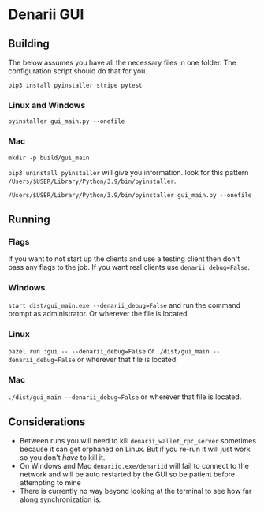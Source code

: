 # Denarii GUI

## Building 

The below assumes you have all the necessary files in one folder. The configuration script should do that for you. 

`pip3 install pyinstaller stripe pytest`

### Linux and Windows

`pyinstaller gui_main.py --onefile`

### Mac

`mkdir -p build/gui_main`

`pip3 uninstall pyinstaller` will give you information. look for this pattern `/Users/$USER/Library/Python/3.9/bin/pyinstaller`.

`/Users/$USER/Library/Python/3.9/bin/pyinstaller gui_main.py --onefile`


## Running 

### Flags

If you want to not start up the clients and use a testing client then don't pass any flags to the job. If you want real clients use `denarii_debug=False`.

### Windows 

`start dist/gui_main.exe --denarii_debug=False` and run the command prompt as administrator. Or wherever the file is located.

### Linux

`bazel run :gui -- --denarii_debug=False` or `./dist/gui_main --denarii_debug=False` or wherever that file is located.

### Mac

`./dist/gui_main --denarii_debug=False` or wherever that file is located.

## Considerations
* Between runs you will need to kill `denarii_wallet_rpc_server` sometimes because it can get orphaned on Linux. But if you re-run it will just work so you don't *have* to kill it.
* On Windows and Mac `denariid.exe/denariid` will fail to connect to the network and will be auto restarted by the GUI so be patient before attempting to mine 
* There is currently no way beyond looking at the terminal to see how far along synchronization is.